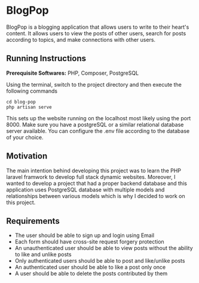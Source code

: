 # BlogPop
BlogPop is a blogging application that allows users to write to their heart's content. It allows users to view the posts of other users, search for posts according to topics, and make connections with other users.

## Running Instructions
**Prerequisite Softwares:** PHP, Composer, PostgreSQL

Using the terminal, switch to the project directory and then execute the following commands
```
cd blog-pop
php artisan serve
``` 
This sets up the website running on the localhost most likely using the port 8000. Make sure you have a postgreSQL or a similar relational database server available. You can configure the .env file according to the database of your choice.

## Motivation
The main intention behind developing this project was to learn the PHP laravel framwork to develop full stack dynamic websites. Moreover, I wanted to develop a project that had a proper backend database and this application uses PostgreSQL database with multiple models and relationships between various models which is why I decided to work on this project. 

## Requirements
- The user should be able to sign up and login using Email
- Each form should have cross-site request forgery protection
- An unauthenticated user should be able to view posts without the ability to like and unlike posts
- Only authenticated users should be able to post and like/unlike posts
- An authenticated user should be able to like a post only once
- A user should be able to delete the posts contributed by them

